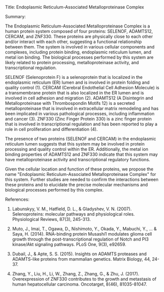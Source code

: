 Title: Endoplasmic Reticulum-Associated Metalloproteinase Complex

Summary:

The Endoplasmic Reticulum-Associated Metalloproteinase Complex is a human protein system composed of four proteins: SELENOF, ADAMTS12, CERCAM, and ZNF330. These proteins are physically close to each other and/or interact with each other, suggesting a functional relationship between them. The system is involved in various cellular components and complexes, including protein binding, endoplasmic reticulum lumen, and metal ion binding. The biological processes performed by this system are likely related to protein processing, metalloproteinase activity, and transcriptional regulation.

SELENOF (Selenoprotein F) is a selenoprotein that is localized in the endoplasmic reticulum (ER) lumen and is involved in protein folding and quality control (1). CERCAM (Cerebral Endothelial Cell Adhesion Molecule) is a transmembrane protein that is also localized in the ER lumen and is involved in cell adhesion and migration (2). ADAMTS12 (A Disintegrin and Metalloproteinase with Thrombospondin Motifs 12) is a secreted metalloproteinase that is involved in extracellular matrix remodeling and has been implicated in various pathological processes, including inflammation and cancer (3). ZNF330 (Zinc Finger Protein 330) is a zinc finger protein that is involved in transcriptional regulation and has been reported to play a role in cell proliferation and differentiation (4).

The presence of two proteins (SELENOF and CERCAM) in the endoplasmic reticulum lumen suggests that this system may be involved in protein processing and quality control within the ER. Additionally, the metal ion binding properties of ADAMTS12 and ZNF330 indicate that this system may have metalloproteinase activity and transcriptional regulatory functions.

Given the cellular location and function of these proteins, we propose the name "Endoplasmic Reticulum-Associated Metalloproteinase Complex" for this system. Further studies are needed to confirm the interactions between these proteins and to elucidate the precise molecular mechanisms and biological processes performed by this complex.

References:

1. Labunskyy, V. M., Hatfield, D. L., & Gladyshev, V. N. (2007). Selenoproteins: molecular pathways and physiological roles. Physiological Reviews, 87(3), 245-313.

2. Muto, J., Imai, T., Ogawa, D., Nishimoto, Y., Okada, Y., Mabuchi, Y., ... & Saya, H. (2014). RNA-binding protein Musashi1 modulates glioma cell growth through the post-transcriptional regulation of Notch and PI3 kinase/Akt signaling pathways. PLoS One, 9(3), e92659.

3. Dubail, J., & Apte, S. S. (2015). Insights on ADAMTS proteases and ADAMTS-like proteins from mammalian genetics. Matrix Biology, 44, 24-37.

4. Zhang, Y., Liu, H., Li, W., Zhang, Z., Zhang, G., & Zhu, J. (2017). Overexpression of ZNF330 contributes to the growth and metastasis of human hepatocellular carcinoma. Oncotarget, 8(46), 81035-81047.